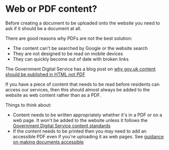 Web or PDF content?
===================

Before creating a document to be uploaded onto the website you need to ask if it should be a document at all.

There are good reasons why PDFs are not the best solution:

*   The content can't be searched by Google or the website search
*   They are not designed to be read on mobile devices
*   They can quickly become out of date with broken links

The Government Digital Service has a blog post on [why gov.uk content should be published in HTML not PDF](https://gds.blog.gov.uk/2018/07/16/why-gov-uk-content-should-be-published-in-html-and-not-pdf/)

If you have a piece of content that needs to be read before residents can access our services, then this should almost always be added to the website as web content rather than as a PDF.

Things to think about:

*   Content needs to be written appropriately whether it's in a PDF or on a web page. It won't be added to the website unless it follows the [Government Digital Service content standards](https://www.gov.uk/guidance/content-design/writing-for-gov-uk)
*   If the content needs to be printed then you may need to add an accessible PDF even if you're uploading it as web pages. See [guidance on making documents accessible](creating-an-accessible-pdf "Creating an accessible PDF")